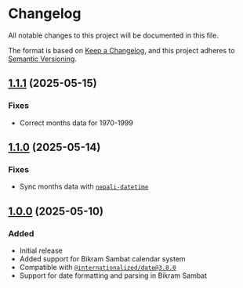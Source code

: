# Changelog

All notable changes to this project will be documented in this file.

The format is based on [Keep a Changelog](https://keepachangelog.com/en/1.0.0/),
and this project adheres to [Semantic Versioning](https://semver.org/spec/v2.0.0.html).

## [1.1.1](./patches/@internationalized__date@3.8.0__1.1.1.patch) (2025-05-15)

### Fixes

- Correct months data for 1970-1999

## [1.1.0](./patches/@internationalized__date@3.8.0__1.1.0.patch) (2025-05-14)

### Fixes

- Sync months data with [`nepali-datetime`](https://github.com/opensource-nepal/node-nepali-datetime)

## [1.0.0](./patches/@internationalized__date@3.8.0__1.0.0.patch) (2025-05-10)

### Added

- Initial release
- Added support for Bikram Sambat calendar system
- Compatible with [`@internationalized/date@3.8.0`](https://www.npmjs.com/package/@internationalized/date)
- Support for date formatting and parsing in Bikram Sambat
